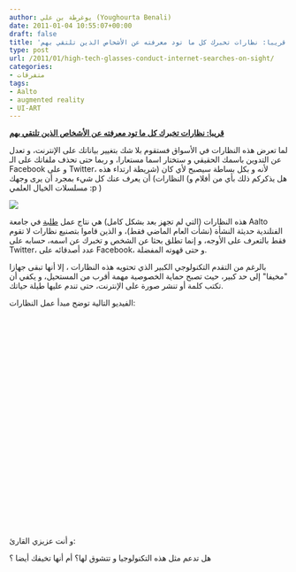 ```yaml
---
author: يوغرطة بن علي (Youghourta Benali)
date: 2011-01-04 10:55:07+00:00
draft: false
title: 'قريبا: نظارات تخبرك كل ما تود معرفته عن الأشخاص الذين تلتقي بهم '
type: post
url: /2011/01/high-tech-glasses-conduct-internet-searches-on-sight/
categories:
- متفرقات
tags:
- Aalto
- augmented reality
- UI-ART
---
```


**[قريبا: نظارات تخبرك كل ما تود معرفته عن الأشخاص الذين تلتقي بهم](https://www.it-scoop.com/2011/01/high-tech-glasses-conduct-internet-searches-on-sight)**




لما تعرض هذه النظارات في الأسواق فستقوم بلا شك بتغيير بياناتك على الإنترنت، و تعدل عن التدوين باسمك الحقيقي و ستختار اسما مستعارا، و ربما حتى تحذف ملفاتك على الـ Facebook و على Twitter، لأنه و بكل بساطة سيصبح لأي كان (شريطة ارتداء هذه النظارات) أن يعرف عنك كل شيء بمجرد أن يرى وجهك (هل يذكركم ذلك بأي من أفلام و مسلسلات الخيال العلمي :p )


[![](http://mide.tkk.fi/en/attach/UI-ART/screenshot-2009-10-16b.orig.png )
](https://www.it-scoop.com/2011/01/high-tech-glasses-conduct-internet-searches-on-sight)

هذه النظارات (التي لم تجهز بعد بشكل كامل) هي نتاج عمل [طلبة](http://mide.tkk.fi/en/UI-ART) في جامعة Aalto الفنلندية حديثة النشأة (نشأت العام الماضي فقط)، و الذين قاموا بتصنيع نظارات لا تقوم فقط بالتعرف على الأوجه، و إنما تطلق بحثا عن الشخص و تخبرك عن اسمه، حسابه على Twitter، عدد أصدقائه على Facebook، و حتى قهوته المفضلة.

بالرغم من التقدم التكنولوجي الكبير الذي تحتويه هذه النظارات ، إلا أنها تبقى جهازا "مخيفا" إلى حد كبير، حيث تصبح حماية الخصوصية مهمة أقرب من المستحيل، و يكفي أن تكتب كلمة أو تنشر صورة على الإنترنت، حتى تندم عليها طيلة حياتك.

الفيديو التالية توضح مبدأ عمل النظارات:

<!-- more -->



<object classid="clsid:d27cdb6e-ae6d-11cf-96b8-444553540000" width="640" codebase="http://download.macromedia.com/pub/shockwave/cabs/flash/swflash.cab#version=6,0,40,0" height="385"><embed src="http://www.youtube.com/v/gtuGSWDVdQU?fs=1&hl=fr_FR&color1=0x5d1719&color2=0xcd311b" allowscriptaccess="always" height="385" width="640" allowfullscreen="true" type="application/x-shockwave-flash"></embed></object>

و أنت عزيزي القارئ:

هل تدعم مثل هذه التكنولوجيا و تتشوق لها؟ أم أنها تخيفك أيضا ؟
